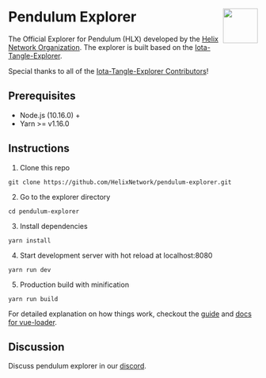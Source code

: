 # Pendulum Explorer<img align="right" src="https://hlx.ai/images/Helix_Logo-white.svg" height="70px" />

The Official Explorer for Pendulum (HLX) developed by the [Helix Network Organization](https://github.com/helixnetwork). The explorer is built based on the [Iota-Tangle-Explorer](https://github.com/peterwilli/IOTA-tangle-explorer). 

Special thanks to all of the [Iota-Tangle-Explorer Contributors](https://github.com/peterwilli/IOTA-tangle-explorer/graphs/contributors)!

## Prerequisites

- Node.js (10.16.0) +
- Yarn >= v1.16.0

## Instructions

1. Clone this repo
```
git clone https://github.com/HelixNetwork/pendulum-explorer.git
```

2. Go to the explorer directory
```
cd pendulum-explorer
```

3. Install dependencies
```
yarn install
```

4. Start development server with hot reload at localhost:8080
```
yarn run dev
```

5. Production build with minification

```
yarn run build
```

For detailed explanation on how things work, checkout the [guide](http://vuejs-templates.github.io/webpack/) and [docs for vue-loader](http://vuejs.github.io/vue-loader).

## Discussion

Discuss pendulum explorer in our [discord](https://discord.gg/Mh6Tafg).

